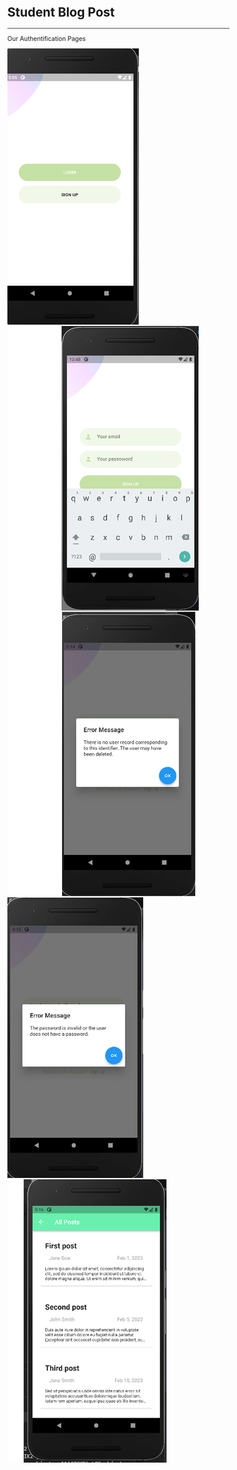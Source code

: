 # Student Blog Post
---
Our Authentification Pages


<div>
   <img src="https://github.com/WahomeKezia/Assets/blob/main/home.png" />
   <img src="https://github.com/WahomeKezia/Assets/blob/main/Credentials.png"/>
   
  <img src="https://github.com/WahomeKezia/Assets/blob/main/ErrorLogin.png" />
  <img src="https://github.com/WahomeKezia/Assets/blob/main/InvalidCredentials.png"/>
  <img src="https://github.com/WahomeKezia/Assets/blob/main/Homepage.png" /> 
</div>

